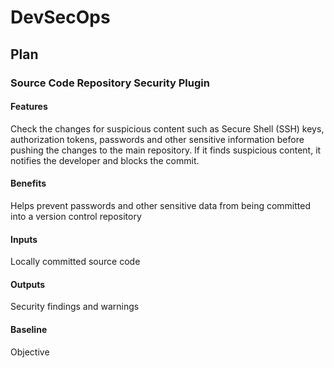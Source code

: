 # DevSecOps

## Plan

### Source Code Repository Security Plugin

#### Features
Check the changes for
suspicious content such as
Secure Shell (SSH) keys,
authorization tokens,
passwords and other
sensitive information
before pushing the changes
to the main repository.
If it finds suspicious
content, it notifies the
developer and blocks the
commit.

#### Benefits
Helps prevent
passwords and
other sensitive
data from being
committed into a
version control
repository

#### Inputs
Locally
committed
source code

#### Outputs
Security
findings and
warnings

#### Baseline
Objective
